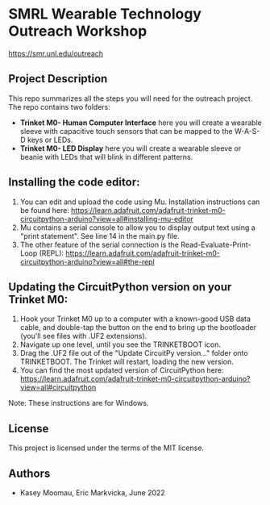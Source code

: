 # SMRL Wearable Technology Outreach Workshop
https://smr.unl.edu/outreach

## Project Description
This repo summarizes all the steps you will need for the outreach project. The repo contains two folders:
- **Trinket M0- Human Computer Interface** here you will create a wearable sleeve with capacitive touch sensors that can be mapped to the W-A-S-D keys or LEDs.
- **Trinket M0- LED Display** here you will create a wearable sleeve or beanie with LEDs that will blink in different patterns.

## Installing the code editor:
1. You can edit and upload the code using Mu. Installation instructions can be found here: https://learn.adafruit.com/adafruit-trinket-m0-circuitpython-arduino?view=all#installing-mu-editor
2. Mu contains a serial console to allow you to display output text using a "print statement". See line 14 in the main.py file.
3. The other feature of the serial connection is the Read-Evaluate-Print-Loop (REPL): https://learn.adafruit.com/adafruit-trinket-m0-circuitpython-arduino?view=all#the-repl

## Updating the CircuitPython version on your Trinket M0:
1. Hook your Trinket M0 up to a computer with a known-good USB data cable, and double-tap the button on the end to bring up the bootloader (you'll see files with .UF2 extensions).
2. Navigate up one level, until you see the TRINKETBOOT icon.
3. Drag the .UF2 file out of the "Update CircuitPy version..." folder onto TRINKETBOOT. The Trinket will restart, loading the new version.
4. You can find the most updated version of CircuitPython here: https://learn.adafruit.com/adafruit-trinket-m0-circuitpython-arduino?view=all#circuitpython

Note: These instructions are for Windows. 

## License
This project is licensed under the terms of the MIT license.

## Authors
- Kasey Moomau, Eric Markvicka, June 2022
